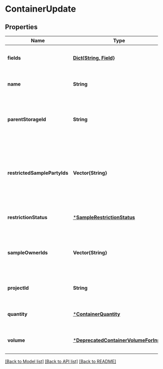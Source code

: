 # ContainerUpdate


## Properties
Name | Type | Description | Notes
------------ | ------------- | ------------- | -------------
**fields** | [**Dict{String, Field}**](Field.md) |  | [optional] [default to nothing]
**name** | **String** |  | [optional] [default to nothing]
**parentStorageId** | **String** | ID of containing parent inventory, can also specify a coordinate for plates and boxes (e.g. plt_2bAks9dx:a2). | [optional] [default to nothing]
**restrictedSamplePartyIds** | **Vector{String}** | IDs of users or teams who have access to use a restricted container. Fixed plate wells and unrestricted containers do not have restricted sample parties.  | [optional] [default to nothing]
**restrictionStatus** | [***SampleRestrictionStatus**](SampleRestrictionStatus.md) |  | [optional] [default to nothing]
**sampleOwnerIds** | **Vector{String}** | IDs of users or teams who are sample owners for the container. Fixed plate wells do not have sample owners.  | [optional] [default to nothing]
**projectId** | **String** |  | [optional] [default to nothing]
**quantity** | [***ContainerQuantity**](ContainerQuantity.md) |  | [optional] [default to nothing]
**volume** | [***DeprecatedContainerVolumeForInput**](DeprecatedContainerVolumeForInput.md) |  | [optional] [default to nothing]


[[Back to Model list]](../README.md#models) [[Back to API list]](../README.md#api-endpoints) [[Back to README]](../README.md)


